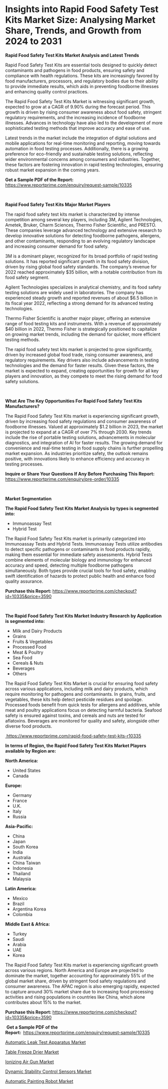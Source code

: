 <p><h1>Insights into Rapid Food Safety Test Kits Market Size: Analysing Market Share, Trends, and Growth from 2024 to 2031</h1></p><p><strong>Rapid Food Safety Test Kits Market Analysis and Latest Trends</strong></p>
<p><p>Rapid Food Safety Test Kits are essential tools designed to quickly detect contaminants and pathogens in food products, ensuring safety and compliance with health regulations. These kits are increasingly favored by food manufacturers, processors, and regulatory bodies due to their ability to provide immediate results, which aids in preventing foodborne illnesses and enhancing quality control practices.</p><p>The Rapid Food Safety Test Kits Market is witnessing significant growth, expected to grow at a CAGR of 9.90% during the forecast period. This growth is driven by rising consumer awareness about food safety, stringent regulatory requirements, and the increasing incidence of foodborne illnesses. Advances in technology have also led to the development of more sophisticated testing methods that improve accuracy and ease of use.</p><p>Latest trends in the market include the integration of digital solutions and mobile applications for real-time monitoring and reporting, moving towards automation in food testing processes. Additionally, there is a growing preference for eco-friendly and sustainable testing solutions, reflecting wider environmental concerns among consumers and industries. Together, these factors are fostering innovation in rapid testing technologies, ensuring robust market expansion in the coming years.</p></p>
<p><strong>Get a Sample PDF of the Report:&nbsp;</strong> <a href="https://www.reportprime.com/enquiry/request-sample/10335">https://www.reportprime.com/enquiry/request-sample/10335</a></p>
<p>&nbsp;</p>
<p><strong>Rapid Food Safety Test Kits Major Market Players</strong></p>
<p><p>The rapid food safety test kits market is characterized by intense competition among several key players, including 3M, Agilent Technologies, Ametek, Bruker, Charm Sciences, Thermo Fisher Scientific, and PRESTO. These companies leverage advanced technology and extensive research to develop innovative solutions for detecting foodborne pathogens, allergens, and other contaminants, responding to an evolving regulatory landscape and increasing consumer demand for food safety.</p><p>3M is a dominant player, recognized for its broad portfolio of rapid testing solutions. It has reported significant growth in its food safety division, driven by rising global food safety standards. The company’s revenue for 2022 reached approximately $35 billion, with a notable contribution from its food safety segment.</p><p>Agilent Technologies specializes in analytical chemistry, and its food safety testing solutions are widely used in laboratories. The company has experienced steady growth and reported revenues of about $6.5 billion in its fiscal year 2022, reflecting a strong demand for its advanced testing technologies.</p><p>Thermo Fisher Scientific is another major player, offering an extensive range of food testing kits and instruments. With a revenue of approximately $40 billion in 2022, Thermo Fisher is strategically positioned to capitalize on growing market trends, including the demand for quicker, more efficient testing methods.</p><p>The rapid food safety test kits market is projected to grow significantly, driven by increased global food trade, rising consumer awareness, and regulatory requirements. Key drivers also include advancements in testing technologies and the demand for faster results. Given these factors, the market is expected to expand, creating opportunities for growth for all key players and innovation, as they compete to meet the rising demand for food safety solutions.</p></p>
<p>&nbsp;</p>
<p><strong>What Are The Key Opportunities For Rapid Food Safety Test Kits Manufacturers?</strong></p>
<p><p>The Rapid Food Safety Test Kits market is experiencing significant growth, driven by increasing food safety regulations and consumer awareness of foodborne illnesses. Valued at approximately $1.2 billion in 2023, the market is projected to expand at a CAGR of over 7% through 2030. Key trends include the rise of portable testing solutions, advancements in molecular diagnostics, and integration of AI for faster results. The growing demand for convenience and real-time testing in food supply chains is further propelling market expansion. As industries prioritize safety, the outlook remains positive, with innovations likely to enhance efficiency and accuracy in testing processes.</p></p>
<p><strong>Inquire or Share Your Questions If Any Before Purchasing This Report:</strong> <a href="https://www.reportprime.com/enquiry/pre-order/10335">https://www.reportprime.com/enquiry/pre-order/10335</a></p>
<p>&nbsp;</p>
<p><strong>Market Segmentation</strong></p>
<p><strong>The Rapid Food Safety Test Kits Market Analysis by types is segmented into:</strong></p>
<p><ul><li>Immunoassay Test</li><li>Hybrid Test</li></ul></p>
<p><p>The Rapid Food Safety Test Kits market is primarily categorized into Immunoassay Tests and Hybrid Tests. Immunoassay Tests utilize antibodies to detect specific pathogens or contaminants in food products rapidly, making them essential for immediate safety assessments. Hybrid Tests combine elements of molecular biology and immunology for enhanced accuracy and speed, detecting multiple foodborne pathogens simultaneously. Both types provide crucial tools for food safety, enabling swift identification of hazards to protect public health and enhance food quality assurance.</p></p>
<p><strong>Purchase this Report:&nbsp;</strong><a href="https://www.reportprime.com/checkout?id=10335&price=3590">https://www.reportprime.com/checkout?id=10335&price=3590</a></p>
<p>&nbsp;</p>
<p><strong>The Rapid Food Safety Test Kits Market Industry Research by Application is segmented into:</strong></p>
<p><ul><li>Milk and Dairy Products</li><li>Grains</li><li>Fruits & Vegetables</li><li>Processed Food</li><li>Meat & Poultry</li><li>Sea Food</li><li>Cereals & Nuts</li><li>Beverages</li><li>Others</li></ul></p>
<p><p>The Rapid Food Safety Test Kits Market is crucial for ensuring food safety across various applications, including milk and dairy products, which require monitoring for pathogens and contaminants. In grains, fruits, and vegetables, these kits help detect pesticide residues and spoilage. Processed foods benefit from quick tests for allergens and additives, while meat and poultry applications focus on detecting harmful bacteria. Seafood safety is ensured against toxins, and cereals and nuts are tested for aflatoxins. Beverages are monitored for quality and safety, alongside other diverse food products.</p></p>
<p><a href="https://www.reportprime.com/rapid-food-safety-test-kits-r10335">&nbsp;https://www.reportprime.com/rapid-food-safety-test-kits-r10335</a></p>
<p><strong>In terms of Region, the Rapid Food Safety Test Kits Market Players available by Region are:</strong></p>
<p>
    <p> <strong> North America: </strong>
        <ul>
            <li>United States</li>
            <li>Canada</li>
        </ul>
        </p> 
    <p> <strong> Europe: </strong>
        <ul>
            <li>Germany</li>
            <li>France</li>
            <li>U.K.</li>
            <li>Italy</li>
            <li>Russia</li>
        </ul>
        </p> 
    <p> <strong> Asia-Pacific: </strong>
        <ul>
            <li>China</li>
            <li>Japan</li>
            <li>South Korea</li>
            <li>India</li>
            <li>Australia</li>
            <li>China Taiwan</li>
            <li>Indonesia</li>
            <li>Thailand</li>
            <li>Malaysia</li>
        </ul>
        </p> 
    <p> <strong> Latin America: </strong>
        <ul>
            <li>Mexico</li>
            <li>Brazil</li>
            <li>Argentina Korea</li>
            <li>Colombia</li>
        </ul>
        </p> 
    <p> <strong> Middle East & Africa: </strong>
        <ul>
            <li>Turkey</li>
            <li>Saudi</li>
            <li>Arabia</li>
            <li>UAE</li>
            <li>Korea</li>
        </ul>
    </p>
    </p>
<p><p>The Rapid Food Safety Test Kits market is experiencing significant growth across various regions. North America and Europe are projected to dominate the market, together accounting for approximately 55% of the global market share, driven by stringent food safety regulations and consumer awareness. The APAC region is also emerging rapidly, expected to capture around 30% market share due to increasing food processing activities and rising populations in countries like China, which alone contributes about 15% to the market.</p></p>
<p><strong>Purchase this Report: </strong><a href="https://www.reportprime.com/checkout?id=10335&price=3590">https://www.reportprime.com/checkout?id=10335&price=3590</a></p>
<p>&nbsp;<strong>Get a Sample PDF of the Report:&nbsp;&nbsp;</strong><a href="https://www.reportprime.com/enquiry/request-sample/10335">https://www.reportprime.com/enquiry/request-sample/10335</a></p>
<p><strong></strong></p>
<p><p><a href="https://issuu.com/reportprime-2/docs/automatic-leak-test-apparatus-marke_f8a24442646dfd">Automatic Leak Test Apparatus Market</a></p><p><a href="https://medium.com/@adribbs56546/the-comprehensive-table-freeze-drier-market-research-report-is-essential-for-understanding-44ea320795d1">Table Freeze Drier Market</a></p><p><a href="https://www.linkedin.com/pulse/deep-dive-ionizing-air-gun-market-itstrends-segmentation-nmrqf?trackingId=mc7BFUhGS5COoLYH31c0oA%3D%3D">Ionizing Air Gun Market</a></p><p><a href="https://medium.com/@adribbs56546/the-comprehensive-dynamic-stability-control-sensors-market-research-report-is-essential-for-e1f919f63806">Dynamic Stability Control Sensors Market</a></p><p><a href="https://www.linkedin.com/pulse/automatic-painting-robot-market-trends-regional-insights-vfjhf?trackingId=segsKMc%2BQ82s%2BJ2SBkC2cw%3D%3D">Automatic Painting Robot Market</a></p></p>